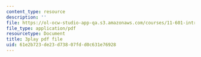 ```yaml
---
content_type: resource
description: ''
file: https://ol-ocw-studio-app-qa.s3.amazonaws.com/courses/11-601-introduction-to-environmental-policy-and-planning-fall-2016/61e2b723de23d73807fdd0c631e76928_r01KsFLKdO4.pdf
file_type: application/pdf
resourcetype: Document
title: 3play pdf file
uid: 61e2b723-de23-d738-07fd-d0c631e76928
---
```

